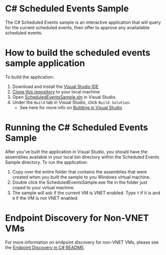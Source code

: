 # C# Scheduled Events Sample

The C# Scheduled Events sample is an interactive application that will query for the current scheduled events, then offer to approve any availailable scheduled events.

# How to build the scheduled events sample application

To build the application:

1. Download and install the [Visual Studio IDE](https://www.visualstudio.com)
2. [Clone this repository](https://help.github.com/articles/cloning-a-repository/) to your local machine
3. Open [ScheduledEventsSample.sln](../ScheduledEventsSample.sln) in Visual Studio.
4. Under the `Build` tab in Visual Studio, click `Build Solution`.
    * See here for more info on [Building in Visual Studio](https://msdn.microsoft.com/en-us/library/cyz1h6zd.aspx)

# Running the C# Scheduled Events Sample
After you've built the application in Visual Studio, you should have the assemblies available in your local bin directory within the Scheduled Events Sample directory. To run the application:

1. Copy over the entire folder that contains the assemblies that were created when you built the sample to you Windows virtual machine.
2. Double click the ScheduledEventsSample.exe file in the folder just coped to your virtual machine.
3. The sample will ask if the current VM is VNET enabled. Type `Y` if it is and `N` if the VM is not VNET enabled.

# Endpoint Discovery for Non-VNET VMs
For more information on endpoint discovery for non-VNET VMs, please see the [Endpoint Discovery in C# README](../EndpointDiscoveryLib).